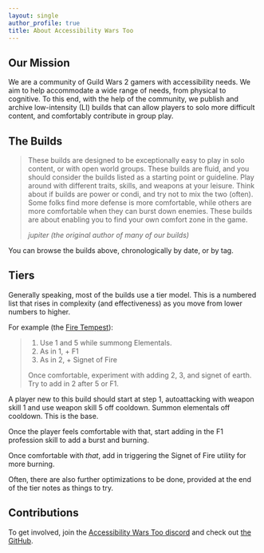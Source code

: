 ```yaml
---
layout: single
author_profile: true
title: About Accessibility Wars Too
---
```


## Our Mission

We are a community of Guild Wars 2 gamers with accessibility needs.  We aim to help accommodate a wide range of needs, from
physical to cognitive. To this end, with the help of the community, we publish and archive low-intensity (LI)
builds that can allow players to solo more difficult content, and comfortably contribute in group play.

## The Builds

> These builds are designed to be exceptionally easy to play in solo content, or with open world groups.
> These builds are fluid, and you should consider the builds listed as a starting point or guideline.
> Play around with different traits, skills, and weapons at your leisure.
> Think about if builds are power or condi, and try not to mix the two (often).
> Some folks find more defense is more comfortable, while others are more comfortable when they can burst down enemies.
> These builds are about enabling you to find your own comfort zone in the game.
> 
> <cite>jupiter (the original author of many of our builds)</cite>

You can browse the builds above, chronologically by date, or by tag.

## Tiers

Generally speaking, most of the builds use a tier model. This is a numbered list that rises in complexity (and effectiveness) as you move from lower numbers to higher.

For example (the [Fire Tempest](/tempest-fire)):

> 1. Use 1 and 5 while summong Elementals.
> 2. As in 1, + F1
> 3. As in 2, + Signet of Fire
> 
> Once comfortable, experiment with adding 2, 3, and signet of earth. Try to add in 2 after 5 or F1.

A player new to this build should start at step 1, autoattacking with weapon skill 1 and use weapon skill 5 off cooldown. Summon elementals off cooldown. This is the base.

Once the player feels comfortable with that, start adding in the F1 profession skill to add a burst and burning.

Once comfortable with _that_, add in triggering the Signet of Fire utility for more burning.

Often, there are also further optimizations to be done, provided at the end of the tier notes as things to try.

## Contributions

To get involved, join the [Accessibility Wars Too discord](https://discord.gg/bKt2CdS8k3) and check out [the GitHub](https://github.com/accessibilitywars/aw2-builds#contributing).
